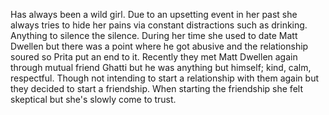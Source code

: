 
Has always been a wild girl.
Due to an upsetting event in her past she always tries to hide her pains via constant distractions such as drinking. Anything to silence the silence. 
During her time she used to date Matt Dwellen but there was a point where he got abusive and the relationship soured so Prita put an end to it. 
Recently they met Matt Dwellen again through mutual friend Ghatti but he was anything but himself; kind, calm, respectful. Though not intending to start a relationship with them again but they decided to start a friendship.
When starting the friendship she felt skeptical but she's slowly come to trust.